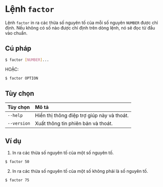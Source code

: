 # Lệnh `factor`
Lệnh `factor` in ra các thừa số nguyên tố của mỗi số nguyên `NUMBER` được chỉ định. Nếu không có số nào được chỉ định trên dòng lệnh, nó sẽ đọc từ đầu vào chuẩn.

## Cú pháp
```bash
$ factor [NUMBER]...
```
HOẶC:
```bash
$ factor OPTION
```

## Tùy chọn
|**Tùy chọn**|**Mô tả**|
|:--|:--|
|`--help`|Hiển thị thông điệp trợ giúp này và thoát.|
|`--version`|Xuất thông tin phiên bản và thoát.|

## Ví dụ

1. In ra các thừa số nguyên tố của một số nguyên tố.
```bash
$ factor 50
```

2. In ra các thừa số nguyên tố của một số không phải là số nguyên tố.
```bash
$ factor 75
```